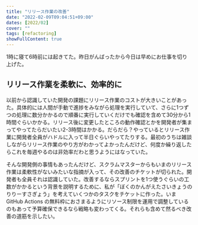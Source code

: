 ```yaml
---
title: "リリース作業の改善"
date: "2022-02-09T09:04:51+09:00"
dates: [2022/02]
cover: ""
tags: [refactoring]
showFullContent: true
---
```


1時に寝て6時前には起きてた。昨日がんばったから今日は早めにお仕事を切り上げた。

## リリース作業を柔軟に、効率的に

以前から認識していた開発の課題にリリース作業のコストが大きいことがあった。具体的には人間が手動で進捗をみながら処理を実行していて、さらに1つずつの処理に数分かかるので順番に実行していくだけでも確認を含めて30分から1時間ぐらいかかる。リリース後に変更したところの動作確認とかを開発者が集まってやってたらだいたい2-3時間はかかる。だらだら？やっているとリリース作業に開発者全員がハドルに入って半日ぐらいやってたりする。最初のうちは雑談しながらリリース作業のやり方がわかってよかったんだけど、何度か繰り返したらこれを毎週やるのは非効率だわと思うようにはなっていた。

そんな開発側の事情もあったんだけど、スクラムマスターからもいまのリリース作業は柔軟性がないみたいな指摘が入って、その改善のチケットが切られた。開発者も全員それは認識していた。改善するならスプリントを1つ使うぐらいの工数がかかるという背景を説明するために、私が「ぼくのかんがえたさいきょうのりりーすさぎょう」を考えていくつかのタスクをチケットに作った。いま GitHub Actions の無料枠におさまるようにリソース制限を運用で調整しているのもあって予算確保できるなら戦略も変わってくる。それらも含めて然るべき改善の道筋を示したい。
